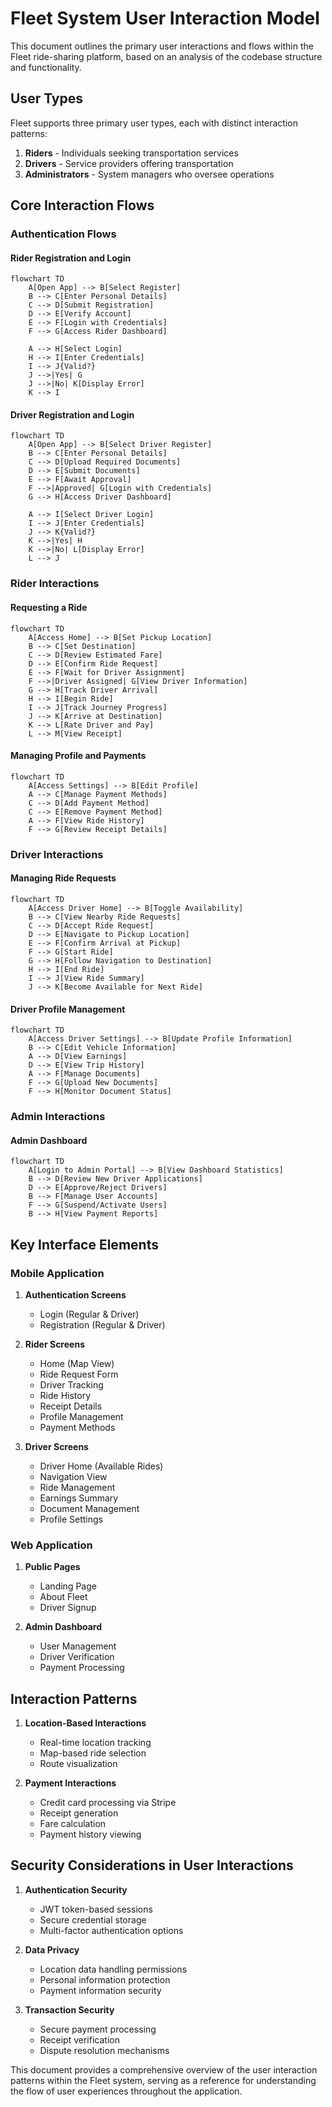 # Fleet System User Interaction Model

This document outlines the primary user interactions and flows within the Fleet ride-sharing platform, based on an analysis of the codebase structure and functionality.

## User Types

Fleet supports three primary user types, each with distinct interaction patterns:

1. **Riders** - Individuals seeking transportation services
2. **Drivers** - Service providers offering transportation
3. **Administrators** - System managers who oversee operations

## Core Interaction Flows

### Authentication Flows

#### Rider Registration and Login
```mermaid
flowchart TD
    A[Open App] --> B[Select Register]
    B --> C[Enter Personal Details]
    C --> D[Submit Registration]
    D --> E[Verify Account]
    E --> F[Login with Credentials]
    F --> G[Access Rider Dashboard]
    
    A --> H[Select Login]
    H --> I[Enter Credentials]
    I --> J{Valid?}
    J -->|Yes| G
    J -->|No| K[Display Error]
    K --> I
```

#### Driver Registration and Login
```mermaid
flowchart TD
    A[Open App] --> B[Select Driver Register]
    B --> C[Enter Personal Details]
    C --> D[Upload Required Documents]
    D --> E[Submit Documents]
    E --> F[Await Approval]
    F -->|Approved| G[Login with Credentials]
    G --> H[Access Driver Dashboard]
    
    A --> I[Select Driver Login]
    I --> J[Enter Credentials]
    J --> K{Valid?}
    K -->|Yes| H
    K -->|No| L[Display Error]
    L --> J
```

### Rider Interactions

#### Requesting a Ride
```mermaid
flowchart TD
    A[Access Home] --> B[Set Pickup Location]
    B --> C[Set Destination]
    C --> D[Review Estimated Fare]
    D --> E[Confirm Ride Request]
    E --> F[Wait for Driver Assignment]
    F -->|Driver Assigned| G[View Driver Information]
    G --> H[Track Driver Arrival]
    H --> I[Begin Ride]
    I --> J[Track Journey Progress]
    J --> K[Arrive at Destination]
    K --> L[Rate Driver and Pay]
    L --> M[View Receipt]
```

#### Managing Profile and Payments
```mermaid
flowchart TD
    A[Access Settings] --> B[Edit Profile]
    A --> C[Manage Payment Methods]
    C --> D[Add Payment Method]
    C --> E[Remove Payment Method]
    A --> F[View Ride History]
    F --> G[Review Receipt Details]
```

### Driver Interactions

#### Managing Ride Requests
```mermaid
flowchart TD
    A[Access Driver Home] --> B[Toggle Availability]
    B --> C[View Nearby Ride Requests]
    C --> D[Accept Ride Request]
    D --> E[Navigate to Pickup Location]
    E --> F[Confirm Arrival at Pickup]
    F --> G[Start Ride]
    G --> H[Follow Navigation to Destination]
    H --> I[End Ride]
    I --> J[View Ride Summary]
    J --> K[Become Available for Next Ride]
```

#### Driver Profile Management
```mermaid
flowchart TD
    A[Access Driver Settings] --> B[Update Profile Information]
    B --> C[Edit Vehicle Information]
    A --> D[View Earnings]
    D --> E[View Trip History]
    A --> F[Manage Documents]
    F --> G[Upload New Documents]
    F --> H[Monitor Document Status]
```

### Admin Interactions

#### Admin Dashboard
```mermaid
flowchart TD
    A[Login to Admin Portal] --> B[View Dashboard Statistics]
    B --> D[Review New Driver Applications]
    D --> E[Approve/Reject Drivers]
    B --> F[Manage User Accounts]
    F --> G[Suspend/Activate Users]
    B --> H[View Payment Reports]
```

## Key Interface Elements

### Mobile Application

1. **Authentication Screens**
   - Login (Regular & Driver)
   - Registration (Regular & Driver)


2. **Rider Screens**
   - Home (Map View)
   - Ride Request Form
   - Driver Tracking
   - Ride History
   - Receipt Details
   - Profile Management
   - Payment Methods
   
3. **Driver Screens**
   - Driver Home (Available Rides)
   - Navigation View
   - Ride Management
   - Earnings Summary
   - Document Management
   - Profile Settings

### Web Application

1. **Public Pages**
   - Landing Page
   - About Fleet
   - Driver Signup
   
2. **Admin Dashboard**
   - User Management
   - Driver Verification
   - Payment Processing

## Interaction Patterns

1. **Location-Based Interactions**
   - Real-time location tracking
   - Map-based ride selection
   - Route visualization

2. **Payment Interactions**
   - Credit card processing via Stripe
   - Receipt generation
   - Fare calculation
   - Payment history viewing

## Security Considerations in User Interactions

1. **Authentication Security**
   - JWT token-based sessions
   - Secure credential storage
   - Multi-factor authentication options

2. **Data Privacy**
   - Location data handling permissions
   - Personal information protection
   - Payment information security

3. **Transaction Security**
   - Secure payment processing
   - Receipt verification
   - Dispute resolution mechanisms

This document provides a comprehensive overview of the user interaction patterns within the Fleet system, serving as a reference for understanding the flow of user experiences throughout the application.
